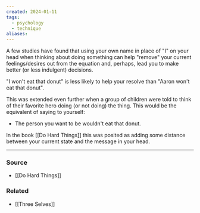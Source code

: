 ```yaml
---
created: 2024-01-11
tags:
  - psychology
  - technique
aliases:
---
```

A few studies have found that using your own name in place of "I" on your head when thinking about doing something can help "remove" your current feelings/desires out from the equation and, perhaps, lead you to make better (or less indulgent) decisions.

"I won't eat that donut" is less likely to help your resolve than "Aaron won't eat that donut". 

This was extended even further when a group of children were told to think of their favorite hero doing (or not doing) the thing. This would be the equivalent of saying to yourself:

- The person you want to be wouldn't eat that donut.

In the book [[Do Hard Things]] this was posited as adding some distance between your current state and the message in your head. 

****
### Source
- [[Do Hard Things]]

### Related
- [[Three Selves]]